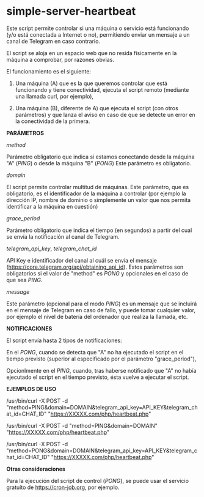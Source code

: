 <H1>simple-server-heartbeat</H1>

Este script permite controlar si una máquina o servicio está funcionando (y/o está conectada a Internet o no), permitiendo enviar un mensaje a un canal de Telegram en caso contrario.

El script se aloja en un espacio web que no resida físicamente en la máquina a comprobar, por razones obvias.

El funcionamiento es el siguiente:

1) Una máquina (A) que es la que queremos controlar que está funcionando y tiene conectividad, ejecuta el script remoto (mediante una llamada curl, por ejemplo),

2) Una máquina (B), diferente de A) que ejecuta el script (con otros parámetros) y que lanza el aviso en caso de que se detecte un error en la conectividad de la primera.

<B>PARÁMETROS</B>

<I>method</I>

Parámetro obligatorio que indica si estamos conectando desde la máquina "A" (<I>PING</I>) o desde la máquina "B" (<I>PONG</I>)
Este parámetro es obligatorio.

<I>domain</I>

El script permite controlar multitud de máquinas.
Este parámetro, que es obligatorio, es el identificador de la máquina a controlar (por ejemplo la dirección IP, nombre de dominio o simplemente un valor que nos permita identificar a la máquina en cuestión)

<I>grace_period</I>

Parámetro obligatorio que indica el tiempo (en segundos) a partir del cual se envía la notificación al canal de Telegram.

<I>telegram_api_key</I>, <I>telegram_chat_id</I>

API Key e identificador del canal al cuál se envía el mensaje (https://core.telegram.org/api/obtaining_api_id).
Estos parámetros son obligatorios si el valor de "method" es <I>PONG</I> y opcionales en el caso de que sea <I>PING</I>.

<I>message</I>

Este parámetro (opcional para el modo <I>PING</I>) es un mensaje que se incluirá en el mensaje de Telegram en caso de fallo, y puede tomar cualquier valor, por ejemplo el nivel de batería del ordenador que realiza la llamada, etc.

<B>NOTIFICACIONES</B>

El script envía hasta 2 tipos de notificaciones:

En el <I>PONG</I>, cuando se detecta que "A" no ha ejecutado el script en el tiempo previsto (superior al especificado por el parámetro "grace_period"),

Opcionlmente en el <I>PING</I>, cuando, tras haberse notificado que "A" no había ejecutado el script en el tiempo previsto, ésta vuelve a ejecutar el script. 

<B>EJEMPLOS DE USO</B>

/usr/bin/curl -X POST -d "method=PING&domain=DOMAIN&telegram_api_key=API_KEY&telegram_chat_id=CHAT_ID" "https://XXXXX.com/php/heartbeat.php"

/usr/bin/curl -X POST -d "method=PING&domain=DOMAIN" "https://XXXXX.com/php/heartbeat.php"

/usr/bin/curl -X POST -d "method=PONG&domain=DOMAIN&telegram_api_key=API_KEY&telegram_chat_id=CHAT_ID" "https://XXXXX.com/php/heartbeat.php"

<B>Otras consideraciones</B>

Para la ejecución del script de control (<I>PONG</I>), se puede usar el servicio gratuíto de https://cron-job.org, por ejemplo.



